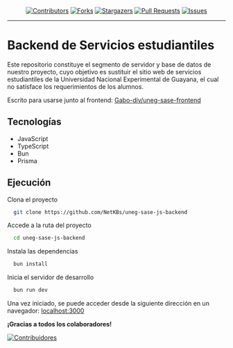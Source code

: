 <div align="center">

[![Contributors][contributors-shield]][contributors-url]
[![Forks][forks-shield]][forks-url]
[![Stargazers][stars-shield]][stars-url]
[![Pull Requests][pr-shield]][pr-url]
[![Issues][issues-shield]][issues-url]

</div>

---

# Backend de Servicios estudiantiles

Este repositorio constituye el segmento de servidor y base de datos de nuestro proyecto,
cuyo objetivo es sustituir el sitio web de servicios estudiantiles de la
Universidad Nacional Experimental de Guayana, el cual no satisface los requerimientos de los alumnos.

Escrito para usarse junto al frontend:
[Gabo-div/uneg-sase-frontend](https://github.com/Gabo-div/uneg-sase-frontend)

## Tecnologías

- JavaScript
- TypeScript
- Bun
- Prisma

## Ejecución

Clona el proyecto

```bash
  git clone https://github.com/NetKBs/uneg-sase-js-backend
```

Accede a la ruta del proyecto

```bash
  cd uneg-sase-js-backend
```

Instala las dependencias

```bash
  bun install
```

Inicia el servidor de desarrollo

```bash
  bun run dev
```

Una vez iniciado, se puede acceder desde la siguiente dirección en un navegador:
[localhost:3000](http://localhost:3000)

<!-- ## Contribuciones -->
<!---->
<!-- Las contribuciones siempre son bienvenidas. Consulta el archivo [`CONTRIBUTING.md`](CONTRIBUTING.md) -->
<!-- para obtener información sobre cómo comenzar. -->

**¡Gracias a todos los colaboradores!**

[![Contribuidores](https://contrib.rocks/image?repo=NetKBs/uneg-sase-js-backend)][contributors-url]

[contributors-shield]: https://img.shields.io/github/contributors/NetKBs/uneg-sase-js-backend.svg?style=for-the-badge
[contributors-url]: https://github.com/NetKBs/uneg-sase-js-backend/graphs/contributors
[forks-shield]: https://img.shields.io/github/forks/NetKBs/uneg-sase-js-backend.svg?style=for-the-badge
[forks-url]: https://github.com/NetKBs/uneg-sase-js-backend/network/members
[stars-shield]: https://img.shields.io/github/stars/NetKBs/uneg-sase-js-backend.svg?style=for-the-badge
[stars-url]: https://github.com/NetKBs/uneg-sase-js-backend/stargazers
[pr-shield]: https://img.shields.io/github/issues-pr-closed/NetKBs/uneg-sase-js-backend.svg?style=for-the-badge
[pr-url]: https://github.com/NetKBs/uneg-sase-js-backend/pulls
[issues-shield]: https://img.shields.io/github/issues/NetKBs/uneg-sase-js-backend.svg?style=for-the-badge
[issues-url]: https://github.com/NetKBs/uneg-sase-js-backend/issues
